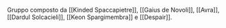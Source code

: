 Gruppo composto da [[Kinded Spaccapietre]], [[Gaius de Novoli]], [[Avra]], [[Dardul Solcacieli]], [[Keon Spargimembra]] e [[Despair]].
